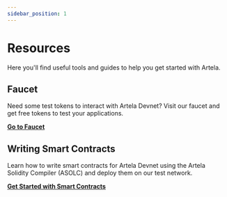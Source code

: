 ```yaml
---
sidebar_position: 1
---
```


# Resources


Here you'll find useful tools and guides to help you get started with Artela.

## Faucet

Need some test tokens to interact with Artela Devnet? Visit our faucet and get free tokens to test your applications.

[**Go to Faucet**](/develop/resources/faucet)

## Writing Smart Contracts

Learn how to write smart contracts for Artela Devnet using the Artela Solidity Compiler (ASOLC) and deploy them on our test network.

[**Get Started with Smart Contracts**](/develop/resources/write-smart-contract)

